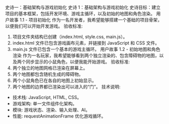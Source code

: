 史诗一：基础架构与游戏初始化
史诗 1：基础架构与游戏初始化
史诗目标：建立项目的基本框架，包括开发环境、游戏主循环，以及初始的地图和角色渲染。
用户故事 1.1 - 项目初始化
作为一名开发者，我希望能够搭建一个基础的项目骨架，以便我们可以开始开发游戏。
验收标准:
1. 项目文件夹结构已创建（index.html, style.css, main.js）。
2. index.html 文件已包含游戏画布元素，并链接到 JavaScript 和 CSS 文件。
3. main.js 文件已包含一个基本的游戏主循环。
用户故事 1.2 - 初始地图和角色渲染
作为一名玩家，我希望能够看到两个独立渲染的、包含障碍物的地图，以及两个同步显示的小鼠角色，以便我能开始游戏。
验收标准:
1. 两个独立的地图网格已渲染在屏幕上。
2. 两个地图都包含随机生成的障碍物。
3. 两个小鼠角色已在各自的地图上初始显示。
4. 两个地图的边界都已渲染出可以进入的“门”。
技术说明:
- 技术栈: JavaScript, HTML, CSS。
- 游戏架构: 单一文件组件化架构。
- 模块: 游戏状态、渲染、输入处理、AI。
- 性能: requestAnimationFrame 优化游戏循环。
